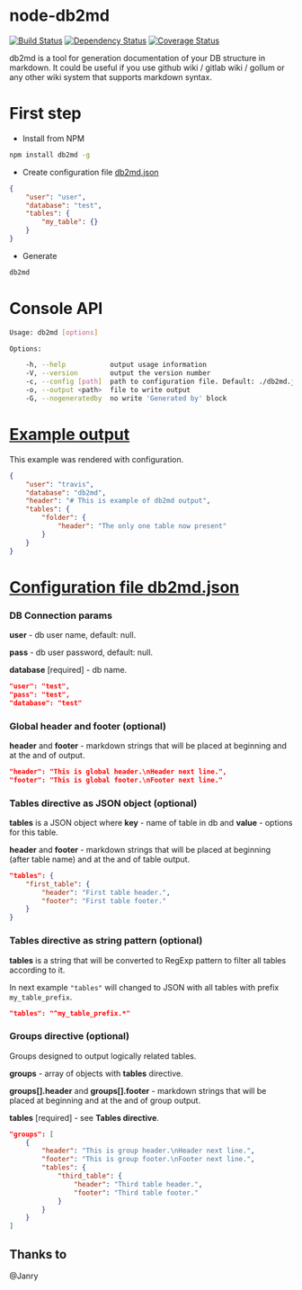 node-db2md
============

[![Build Status](https://travis-ci.org/index0h/node-db2md.png?branch=master)](https://travis-ci.org/index0h/node-db2md) [![Dependency Status](https://gemnasium.com/index0h/node-db2md.png)](https://gemnasium.com/index0h/node-db2md) [![Coverage Status](https://coveralls.io/repos/index0h/node-db2md/badge.png?branch=master)](https://coveralls.io/r/index0h/node-db2md?branch=master)

db2md is a tool for generation documentation of your DB structure in markdown.
It could be useful if you use github wiki / gitlab wiki / gollum or any other wiki system that supports markdown syntax.

# First step

* Install from NPM

```sh
npm install db2md -g
```

* Create configuration file [db2md.json](https://github.com/index0h/node-db2md/blob/master/examples/minimalConfiguration.json)

```json
{
    "user": "user",
    "database": "test",
    "tables": {
        "my_table": {}
    }
}
```

* Generate

```sh
db2md
```

# Console API

```sh
Usage: db2md [options]

Options:

    -h, --help           output usage information
    -V, --version        output the version number
    -c, --config [path]  path to configuration file. Default: ./db2md.json
    -o, --output <path>  file to write output
    -G, --nogeneratedby  no write 'Generated by' block
```

# [Example output](https://github.com/index0h/node-db2md/wiki/example-output)

This example was rendered with configuration.

```json
{
    "user": "travis",
    "database": "db2md",
    "header": "# This is example of db2md output",
    "tables": {
        "folder": {
            "header": "The only one table now present"
        }
    }
}
```


# [Configuration file db2md.json](https://github.com/index0h/node-db2md/blob/master/examples/largeConfiguration.json)

### DB Connection params

**user** - db user name, default: null.

**pass** - db user password, default: null.

**database** [required] - db name.

```json
"user": "test",
"pass": "test",
"database": "test"
```

### Global header and footer (optional)

**header** and **footer** - markdown strings that will be placed at beginning and at the and of output.

```json
"header": "This is global header.\nHeader next line.",
"footer": "This is global footer.\nFooter next line."
```

### Tables directive as JSON object (optional)

**tables** is a JSON object where **key** - name of table in db and **value** - options for this table.

**header** and **footer** - markdown strings that will be placed at beginning (after table name) and at the and of table output.

```json
"tables": {
    "first_table": {
        "header": "First table header.",
        "footer": "First table footer."
    }
}
```

### Tables directive as string pattern (optional)

**tables** is a string that will be converted to RegExp pattern to filter all tables according to it.

In next example `"tables"` will changed to JSON with all tables with prefix `my_table_prefix`.

```json
"tables": "^my_table_prefix.*"
```

### Groups directive (optional)

Groups designed to output logically related tables.

**groups** - array of objects with **tables** directive.

**groups[].header** and **groups[].footer** - markdown strings that will be placed at beginning and at the and of group output.

**tables** [required] - see **Tables directive**.


```json
"groups": [
    {
        "header": "This is group header.\nHeader next line.",
        "footer": "This is group footer.\nFooter next line.",
        "tables": {
            "third_table": {
                "header": "Third table header.",
                "footer": "Third table footer."
            }
        }
    }
]
```

## Thanks to

@Janry